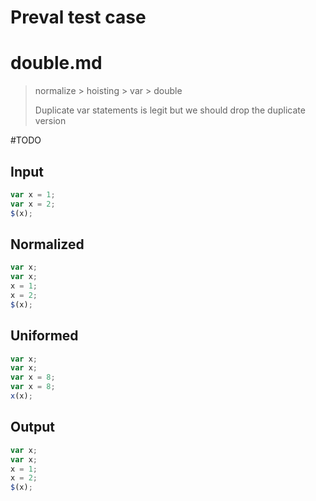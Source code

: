 # Preval test case

# double.md

> normalize > hoisting > var > double
>
> Duplicate var statements is legit but we should drop the duplicate version

#TODO

## Input

`````js filename=intro
var x = 1;
var x = 2;
$(x);
`````

## Normalized

`````js filename=intro
var x;
var x;
x = 1;
x = 2;
$(x);
`````

## Uniformed

`````js filename=intro
var x;
var x;
var x = 8;
var x = 8;
x(x);
`````

## Output

`````js filename=intro
var x;
var x;
x = 1;
x = 2;
$(x);
`````
